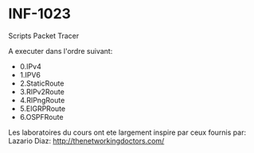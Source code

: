 # INF-1023


Scripts Packet Tracer

A executer dans l'ordre suivant:

- 0.IPv4
- 1.IPV6
- 2.StaticRoute
- 3.RIPv2Route
- 4.RIPngRoute
- 5.EIGRPRoute
- 6.OSPFRoute


Les laboratoires du cours ont ete largement inspire par ceux fournis par:
Lazario Diaz:
http://thenetworkingdoctors.com/
